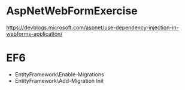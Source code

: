 # AspNetWebFormExercise

https://devblogs.microsoft.com/aspnet/use-dependency-injection-in-webforms-application/

# EF6
- EntityFramework\Enable-Migrations
- EntityFramework\Add-Migration Init